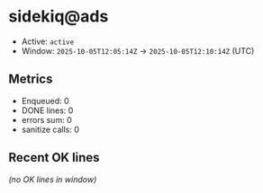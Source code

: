 # sidekiq@ads

- Active: `active`
- Window: `2025-10-05T12:05:14Z` → `2025-10-05T12:10:14Z` (UTC)

## Metrics
- Enqueued: 0
- DONE lines: 0
- errors sum: 0
- sanitize calls: 0

## Recent OK lines
_(no OK lines in window)_
